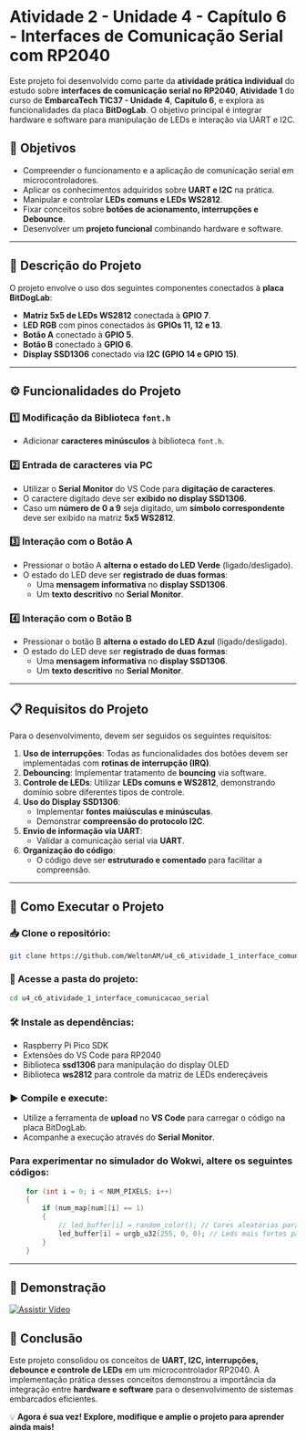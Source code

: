 # Atividade 2 - Unidade 4 - Capítulo 6 - Interfaces de Comunicação Serial com RP2040

Este projeto foi desenvolvido como parte da **atividade prática individual** do estudo sobre **interfaces de comunicação serial no RP2040**, **Atividade 1** do curso de **EmbarcaTech TIC37 - Unidade 4**, **Capítulo 6**, e explora as funcionalidades da placa **BitDogLab**. O objetivo principal é integrar hardware e software para manipulação de LEDs e interação via UART e I2C.

## 📌 Objetivos

- Compreender o funcionamento e a aplicação de comunicação serial em microcontroladores.
- Aplicar os conhecimentos adquiridos sobre **UART e I2C** na prática.
- Manipular e controlar **LEDs comuns e LEDs WS2812**.
- Fixar conceitos sobre **botões de acionamento, interrupções e Debounce**.
- Desenvolver um **projeto funcional** combinando hardware e software.

---

## 🔧 Descrição do Projeto

O projeto envolve o uso dos seguintes componentes conectados à **placa BitDogLab**:

- **Matriz 5x5 de LEDs WS2812** conectada à **GPIO 7**.
- **LED RGB** com pinos conectados às **GPIOs 11, 12 e 13**.
- **Botão A** conectado à **GPIO 5**.
- **Botão B** conectado à **GPIO 6**.
- **Display SSD1306** conectado via **I2C (GPIO 14 e GPIO 15)**.

---

## ⚙️ Funcionalidades do Projeto

### 1️⃣ Modificação da Biblioteca `font.h`

- Adicionar **caracteres minúsculos** à biblioteca `font.h`.

### 2️⃣ Entrada de caracteres via PC

- Utilizar o **Serial Monitor** do VS Code para **digitação de caracteres**.
- O caractere digitado deve ser **exibido no display SSD1306**.
- Caso um **número de 0 a 9** seja digitado, um **símbolo correspondente** deve ser exibido na matriz **5x5 WS2812**.

### 3️⃣ Interação com o **Botão A**

- Pressionar o botão A **alterna o estado do LED Verde** (ligado/desligado).
- O estado do LED deve ser **registrado de duas formas**:
  - Uma **mensagem informativa** no **display SSD1306**.
  - Um **texto descritivo** no **Serial Monitor**.

### 4️⃣ Interação com o **Botão B**

- Pressionar o botão B **alterna o estado do LED Azul** (ligado/desligado).
- O estado do LED deve ser **registrado de duas formas**:
  - Uma **mensagem informativa** no **display SSD1306**.
  - Um **texto descritivo** no **Serial Monitor**.

---

## 📋 Requisitos do Projeto

Para o desenvolvimento, devem ser seguidos os seguintes requisitos:

1. **Uso de interrupções**: Todas as funcionalidades dos botões devem ser implementadas com **rotinas de interrupção (IRQ)**.
2. **Debouncing**: Implementar tratamento de **bouncing** via software.
3. **Controle de LEDs**: Utilizar **LEDs comuns e WS2812**, demonstrando domínio sobre diferentes tipos de controle.
4. **Uso do Display SSD1306**:
   - Implementar **fontes maiúsculas e minúsculas**.
   - Demonstrar **compreensão do protocolo I2C**.
5. **Envio de informação via UART**:
   - Validar a comunicação serial via **UART**.
6. **Organização do código**:
   - O código deve ser **estruturado e comentado** para facilitar a compreensão.

---

## 🚀 Como Executar o Projeto

### 📥 Clone o repositório:

```bash
git clone https://github.com/WeltonAM/u4_c6_atividade_1_interface_comunicacao_serial
```

### 📂 Acesse a pasta do projeto:

```bash
cd u4_c6_atividade_1_interface_comunicacao_serial
```

### 🛠️ Instale as dependências:

- Raspberry Pi Pico SDK
- Extensões do VS Code para RP2040
- Biblioteca **ssd1306** para manipulação do display OLED
- Biblioteca **ws2812** para controle da matriz de LEDs endereçáveis

### ▶️ Compile e execute:

- Utilize a ferramenta de **upload** no **VS Code** para carregar o código na placa BitDogLab.
- Acompanhe a execução através do **Serial Monitor**.

### Para experimentar no simulador do Wokwi, altere os seguintes códigos:

```c
    for (int i = 0; i < NUM_PIXELS; i++)
    {
        if (num_map[num][i] == 1)
        {
            // led_buffer[i] = random_color(); // Cores aleatórias para testes na placa BitDogLab
            led_buffer[i] = urgb_u32(255, 0, 0); // Leds mais fortes para teste no simulador Wokwi
        }
    }
```

---

## 🎥 Demonstração

[![Assistir Vídeo](https://img.shields.io/badge/Assistir%20Vídeo-Demonstrativo-blue?style=for-the-badge&logo=youtube)](https://link-para-video.com)

## 📌 Conclusão

Este projeto consolidou os conceitos de **UART, I2C, interrupções, debounce e controle de LEDs** em um microcontrolador RP2040. A implementação prática desses conceitos demonstrou a importância da integração entre **hardware e software** para o desenvolvimento de sistemas embarcados eficientes.

💡 **Agora é sua vez! Explore, modifique e amplie o projeto para aprender ainda mais!**